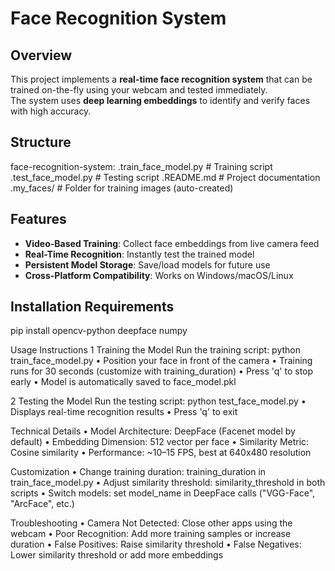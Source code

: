 # Face Recognition System 

## Overview
This project implements a **real-time face recognition system** that can be trained on-the-fly using your webcam and tested immediately.  
The system uses **deep learning embeddings** to identify and verify faces with high accuracy.


## Structure
face-recognition-system:
.train_face_model.py # Training script
.test_face_model.py # Testing script
.README.md # Project documentation
.my_faces/ # Folder for training images (auto-created)


## Features
- **Video-Based Training**: Collect face embeddings from live camera feed  
- **Real-Time Recognition**: Instantly test the trained model  
- **Persistent Model Storage**: Save/load models for future use  
- **Cross-Platform Compatibility**: Works on Windows/macOS/Linux  


## Installation Requirements

pip install opencv-python deepface numpy

 Usage Instructions
1️ Training the Model
Run the training script:
python train_face_model.py
•	Position your face in front of the camera
•	Training runs for 30 seconds (customize with training_duration)
•	Press 'q' to stop early
•	Model is automatically saved to face_model.pkl

2️ Testing the Model
Run the testing script:
python test_face_model.py
•	Displays real-time recognition results
•	Press 'q' to exit

 Technical Details
•	Model Architecture: DeepFace (Facenet model by default)
•	Embedding Dimension: 512 vector per face
•	Similarity Metric: Cosine similarity
•	Performance: ~10–15 FPS, best at 640x480 resolution

 Customization
•	Change training duration: training_duration in train_face_model.py
•	Adjust similarity threshold: similarity_threshold in both scripts
•	Switch models: set model_name in DeepFace calls ("VGG-Face", "ArcFace", etc.)

 Troubleshooting
•	Camera Not Detected: Close other apps using the webcam
•	Poor Recognition: Add more training samples or increase duration
•	False Positives: Raise similarity threshold
•	False Negatives: Lower similarity threshold or add more embeddings
